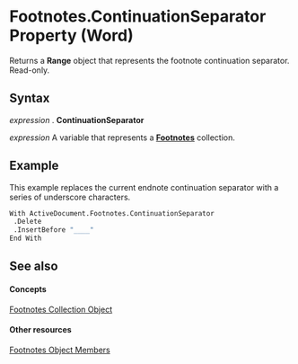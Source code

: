 
# Footnotes.ContinuationSeparator Property (Word)

Returns a  **Range** object that represents the footnote continuation separator. Read-only.


## Syntax

 _expression_ . **ContinuationSeparator**

 _expression_ A variable that represents a **[Footnotes](d46a0972-2784-4814-d547-30122a35cdc1.md)** collection.


## Example

This example replaces the current endnote continuation separator with a series of underscore characters.


```vb
With ActiveDocument.Footnotes.ContinuationSeparator 
 .Delete 
 .InsertBefore "____" 
End With
```


## See also


#### Concepts


[Footnotes Collection Object](d46a0972-2784-4814-d547-30122a35cdc1.md)
#### Other resources


[Footnotes Object Members](fe8f7120-9a44-1825-7e4b-8c80874755d9.md)
